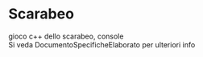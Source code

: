 # Scarabeo
gioco c++ dello scarabeo, console     
  Si veda DocumentoSpecificheElaborato per ulteriori info
